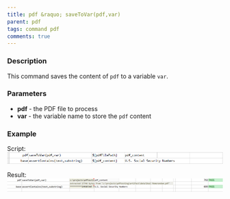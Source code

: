 ```yaml
---
title: pdf &raquo; saveToVar(pdf,var)
parent: pdf
tags: command pdf
comments: true
---
```



### Description
This command saves the content of `pdf` to a variable `var`.


### Parameters
- **pdf** \- the PDF file to process
- **var** \- the variable name to store the `pdf` content


### Example
Script:<br/>
![script](image/saveToVar_01.png)

Result:<br/>
![output](image/saveToVar_02.png)
